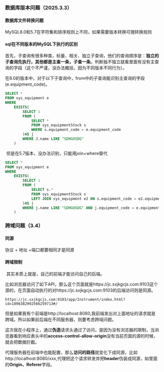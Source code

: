 ### 数据库版本问题（2025.3.3）

#### 数据库文件转换问题

​	MySQL8.0和5.7在字符集和排序规则上不同，如果需要版本转换可搜转换规则

#### sql在不同版本的MySQL下执行的区别

​	首先，子查询有很多种类，标量、相关、独立子查询，他们的查询顺序是：**独立的子查询先执行，其他都是主查一条，子查一条**。判断独不独立就看里面有没有主查询的字段（这个不严谨，没办法概括，因为不同版本不同行为）。

​	在8.0的版本中，对于以下子查询中，from中的子查询能识别主查询的字段(e.equipment_code)。

```sql
SELECT * 
FROM sys_equipment e
WHERE 
	EXISTS(
    	SELECT 1
        FROM (
        	SELECT * 
            FROM sys_equipmentStock s
            WHERE s.equipment_code = e.equipment_code
        )AS j
        WHERE J.name LIKE "SDHGUSDG"
    )
```

​	但是在5.7版本，没办法识别，只能用join+where替代

```sql
SELECT * 
FROM sys_equipment e
WHERE 
	EXISTS(
    	SELECT 1
        FROM (
        	SELECT s.* 
            FROM sys_equipmentStock s
            LEFT JOIN sys_equipment e2 ON s.equipment_code = e2.equipment_code
        )AS j
        WHERE j.name LIKE "SDHGUSDG" AND j.equipment_code = e.equipment_code
    )
```



### 跨域问题（3.4）

#### 同源

协议 + 地址 +端口都要相同才是同源

#### 跨域限制

​	其实本质上就是，自己的前端才能访问自己的后端。

​	比如浏览器访问了如下API，那么这个页面就是https://jc.sxjkgcjs.com:9103这个源的，在页面自动执行的对https://jc.sxjkgcjs.com:9103的后端访问则是同源。

```
https://jc.sxjkgcjs.com:9103/app/Instrument/index.html?id=1896382992566259713#/
```

​	但是如果我有个前端是http://localhost:8080,我前端发出对上面地址的请求就是跨域。所以如果前后端在不同服务器，则要考虑跨域问题。

​	这次我在小程序上，通过**伪造**请求头通过了访问，是因为没有浏览器的限制，当浏览器看到响应表头中的**access-control-allow-origin**没有当前页面的源的时候，就会把数据拦截。

​	代理服务器在前端中也能配置，那么**访问的路径**就变化下成同源，比如http://localhost:8080/xxx,代理把这个请求转发并把**header**伪装成同源，如里面的**Origin、Referer**字段。

​	
